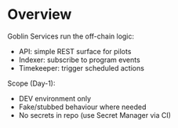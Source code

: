 # Overview
Goblin Services run the off-chain logic:
- API: simple REST surface for pilots
- Indexer: subscribe to program events
- Timekeeper: trigger scheduled actions

Scope (Day-1):
- DEV environment only
- Fake/stubbed behaviour where needed
- No secrets in repo (use Secret Manager via CI)
